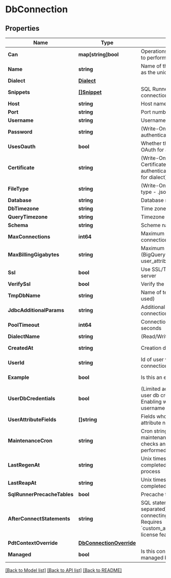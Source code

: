 # DbConnection

## Properties

Name | Type | Description | Notes
------------ | ------------- | ------------- | -------------
**Can** | **map[string]bool** | Operations the current user is able to perform on this object | [optional] [readonly] 
**Name** | **string** | Name of the connection. Also used as the unique identifier | [optional] 
**Dialect** | [**Dialect**](Dialect.md) |  | [optional] 
**Snippets** | [**[]Snippet**](Snippet.md) | SQL Runner snippets for this connection | [optional] [readonly] 
**Host** | **string** | Host name/address of server | [optional] 
**Port** | **string** | Port number on server | [optional] 
**Username** | **string** | Username for server authentication | [optional] 
**Password** | **string** | (Write-Only) Password for server authentication | [optional] 
**UsesOauth** | **bool** | Whether the connection uses OAuth for authentication. | [optional] [readonly] 
**Certificate** | **string** | (Write-Only) Base64 encoded Certificate body for server authentication (when appropriate for dialect). | [optional] 
**FileType** | **string** | (Write-Only) Certificate keyfile type - .json or .p12 | [optional] 
**Database** | **string** | Database name | [optional] 
**DbTimezone** | **string** | Time zone of database | [optional] 
**QueryTimezone** | **string** | Timezone to use in queries | [optional] 
**Schema** | **string** | Scheme name | [optional] 
**MaxConnections** | **int64** | Maximum number of concurrent connection to use | [optional] 
**MaxBillingGigabytes** | **string** | Maximum size of query in GBs (BigQuery only, can be a user_attribute name) | [optional] 
**Ssl** | **bool** | Use SSL/TLS when connecting to server | [optional] 
**VerifySsl** | **bool** | Verify the SSL | [optional] 
**TmpDbName** | **string** | Name of temporary database (if used) | [optional] 
**JdbcAdditionalParams** | **string** | Additional params to add to JDBC connection string | [optional] 
**PoolTimeout** | **int64** | Connection Pool Timeout, in seconds | [optional] 
**DialectName** | **string** | (Read/Write) SQL Dialect name | [optional] 
**CreatedAt** | **string** | Creation date for this connection | [optional] [readonly] 
**UserId** | **string** | Id of user who last modified this connection configuration | [optional] [readonly] 
**Example** | **bool** | Is this an example connection? | [optional] [readonly] 
**UserDbCredentials** | **bool** | (Limited access feature) Are per user db credentials enabled. Enabling will remove previously set username and password | [optional] 
**UserAttributeFields** | **[]string** | Fields whose values map to user attribute names | [optional] 
**MaintenanceCron** | **string** | Cron string specifying when maintenance such as PDT trigger checks and drops should be performed | [optional] 
**LastRegenAt** | **string** | Unix timestamp at start of last completed PDT trigger check process | [optional] [readonly] 
**LastReapAt** | **string** | Unix timestamp at start of last completed PDT reap process | [optional] [readonly] 
**SqlRunnerPrecacheTables** | **bool** | Precache tables in the SQL Runner | [optional] 
**AfterConnectStatements** | **string** | SQL statements (semicolon separated) to issue after connecting to the database. Requires &#x60;custom_after_connect_statements&#x60; license feature | [optional] 
**PdtContextOverride** | [**DbConnectionOverride**](DBConnectionOverride.md) |  | [optional] 
**Managed** | **bool** | Is this connection created and managed by Looker | [optional] [readonly] 

[[Back to Model list]](../README.md#documentation-for-models) [[Back to API list]](../README.md#documentation-for-api-endpoints) [[Back to README]](../README.md)


